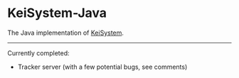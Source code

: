 # KeiSystem-Java

The Java implementation of [KeiSystem](https://github.com/GridScience/KeiSystem/).

------

Currently completed:

- Tracker server (with a few potential bugs, see comments)

